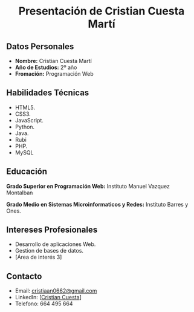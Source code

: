 <div align="center">
  
  # Presentación de Cristian Cuesta Martí
      
</div>

## Datos Personales

- **Nombre:** Cristian Cuesta Martí
- **Año de Estudios:** 2º año
- **Fromación:** Programación Web

## Habilidades Técnicas

- HTML5.
- CSS3.
- JavaScript.
- Python.
- Java.
- Rubi
- PHP.
- MySQL

## Educación

**Grado Superior en Programación Web:**
 Instituto Manuel Vazquez Montalban


**Grado Medio en Sistemas Microinformaticos y Redes:**
 Instituto Barres y Ones.

## Intereses Profesionales

- Desarrollo de aplicaciones Web.
- Gestion de bases de datos.
- [Área de interés 3]

## Contacto

- Email: [cristiaan0662@gmail.com](mailto:cristiaan0662@gmail.com)
- LinkedIn: [[Cristian Cuesta](https://es.linkedin.com/in/cristian-cuesta-mart%C3%AD-b30b3021a)]
- Telefono: 664 495 664
